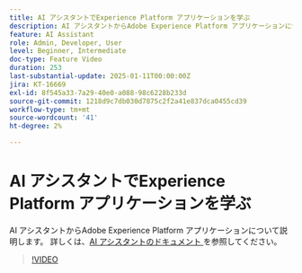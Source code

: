 ```yaml
---
title: AI アシスタントでExperience Platform アプリケーションを学ぶ
description: AI アシスタントからAdobe Experience Platform アプリケーションについて説明します。
feature: AI Assistant
role: Admin, Developer, User
level: Beginner, Intermediate
doc-type: Feature Video
duration: 253
last-substantial-update: 2025-01-11T00:00:00Z
jira: KT-16669
exl-id: 8f545a33-7a29-40e0-a088-98c6228b233d
source-git-commit: 1218d9c7db030d7875c2f2a41e837dca0455cd39
workflow-type: tm+mt
source-wordcount: '41'
ht-degree: 2%

---
```



# AI アシスタントでExperience Platform アプリケーションを学ぶ

AI アシスタントからAdobe Experience Platform アプリケーションについて説明します。 詳しくは、[AI アシスタントのドキュメント ](https://experienceleague.adobe.com/ja/docs/experience-platform/ai-assistant/home) を参照してください。

>[!VIDEO](https://video.tv.adobe.com/v/3441024/?learn=on&enablevpops)
